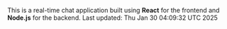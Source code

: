This is a real-time chat application built using **React** for the frontend and **Node.js** for the backend.
Last updated: Thu Jan 30 04:09:32 UTC 2025
